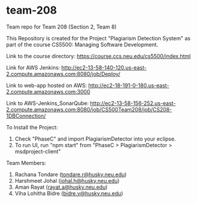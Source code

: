 # team-208
Team repo for Team 208 (Section 2, Team 8)

This Repository is created for the Project "Plagiarism Detection System" as part of the course CS5500: Managing Software Development.

Link to the course directory: https://course.ccs.neu.edu/cs5500/index.html

Link for AWS Jenkins: http://ec2-13-58-140-120.us-east-2.compute.amazonaws.com:8080/job/Deploy/

Link to web-app hosted on AWS: http://ec2-18-191-0-180.us-east-2.compute.amazonaws.com:3000

Link to AWS-Jenkins_SonarQube: http://ec2-13-58-156-252.us-east-2.compute.amazonaws.com:8080/job/CS500Team208/job/CS208-1DBConnection/


To Install the Project:

1. Check "PhaseC" and import PlagiarismDetector into your eclipse.
2. To run UI, run "npm start" from "PhaseC > PlagiarismDetector > msdproject-client" 

Team Members:

1. Rachana Tondare (tondare.r@husky.neu.edu)
2. Harshmeet Johal (johal.h@husky.neu.edu)
3. Aman Rayat (rayat.a@husky.neu.edu)
4. Viha Lohitha Bidre (bidre.v@husky.neu.edu) 
